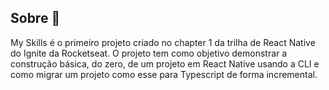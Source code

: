 ## Sobre 📃
My Skills é o primeiro projeto criado no 
chapter 1 da trilha de React Native do Ignite da Rocketseat.
O projeto tem como objetivo demonstrar a construção 
básica, do zero, de um projeto em React Native 
usando a CLI e como migrar um projeto como 
esse para Typescript de forma incremental.

